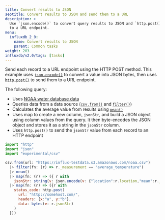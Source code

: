 ```yaml
---
title: Convert results to JSON
seotitle: Convert results to JSON and send them to a URL
description: >
  Use `json.encode()` to convert query results to JSON and `http.post()` to send them
  to a URL endpoint.
menu:
  influxdb_2_0:
    name: Convert results to JSON
    parent: Common tasks
weight: 203
influxdb/v2.0/tags: [tasks]
---
```


Send each record to a URL endpoint using the HTTP POST method. This example uses [`json.encode()`](/influxdb/v2.0/reference/flux/stdlib/json/encode/) to convert a value into JSON bytes, then uses [`http.post()`](/influxdb/v2.0/reference/flux/stdlib/http/post/) to send them to a URL endpoint.

The following query:
- Uses [NOAA water database data](https://influx-testdata.s3.amazonaws.com/noaa.csv)
- Queries data from a data source ([`csv.from()`](/influxdb/v2.0/reference/flux/stdlib/experimental/csv/from/) and [`filter()`](/influxdb/v2.0/reference/flux/stdlib/built-in/transformations/filter/))
- Calculates the average value from results using [`mean()`](/influxdb/v2.0/reference/flux/stdlib/built-in/transformations/aggregates/mean/)
- Uses map to create a new column, `jsonStr`, and build a JSON object using column values from the query. It then byte-encodes the JSON object and stores it as a string in the `jsonStr` column.
- Uses `http.post()` to send the `jsonStr` value from each record to an HTTP endpoint


```js
import "http"
import "json"
import "experimental/csv"

csv.from(url: "https://influx-testdata.s3.amazonaws.com/noaa.csv")
  |> filter(fn: (r) => r._measurement == "average_temperature")
  |> mean()
  |> map(fn: (r) => ({ r with
    jsonStr: string(v: json.encode(v: {"location":r.location,"mean":r._value}))}))
  |> map(fn: (r) => ({r with
    status_code: http.post(
      url: "http://somehost.com/",
      headers: {x:"a", y:"b"},
      data: bytes(v: r.jsonStr)
    )
  }))
```
